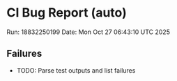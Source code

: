 # CI Bug Report (auto)
Run: 18832250199
Date: Mon Oct 27 06:43:10 UTC 2025

## Failures
- TODO: Parse test outputs and list failures
